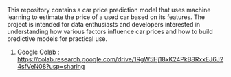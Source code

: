 This repository contains a car price prediction model that uses machine learning to estimate the price of a used car based on its features. The project is intended for data enthusiasts and developers interested in understanding how various factors influence car prices and how to build predictive models for practical use.
1) Google Colab : https://colab.research.google.com/drive/1RgW5Hj18xK24PkB8RxxEJ6J24sfVeN08?usp=sharing
